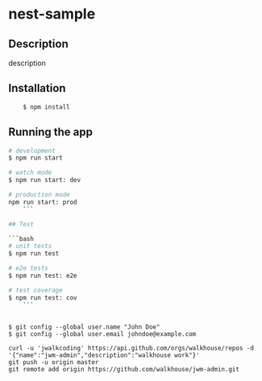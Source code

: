 # nest-sample

## Description

description

## Installation

```bash
    $ npm install
```

## Running the app

````bash
# development
$ npm run start

# watch mode
$ npm run start: dev

# production mode
npm run start: prod
    ```

## Test

```bash
# unit tests
$ npm run test

# e2e tests
$ npm run test: e2e

# test coverage
$ npm run test: cov
    ```

````


```

$ git config --global user.name "John Doe"
$ git config --global user.email johndoe@example.com

curl -u 'jwalkcoding' https://api.github.com/orgs/walkhouse/repos -d '{"name":"jwm-admin","description":"walkhouse work"}'
git push -u origin master
git remote add origin https://github.com/walkhouse/jwm-admin.git
```
